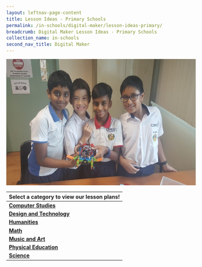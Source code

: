 ```yaml
---
layout: leftnav-page-content
title: Lesson Ideas - Primary Schools
permalink: /in-schools/digital-maker/lesson-ideas-primary/
breadcrumb: Digital Maker Lesson Ideas - Primary Schools
collection_name: in-schools
second_nav_title: Digital Maker
---
```

![main image](/images/in-schools/digital-maker/overview/lesson-plans/primary/category-page-image.jpg)

| Select a category to view our lesson plans! |
|---|
|[**Computer Studies**](/primary-computer-studies/) |
| [**Design and Technology**](/primary-design-and-technology/) |
| [**Humanities**](/primary-humanities/) |
| [**Math**](/primary-math/) |
| [**Music and Art**](/primary-music-and-art/) |
| [**Physical Education**](/primary-physical-education/) |
| [**Science**](/primary-science/) |


